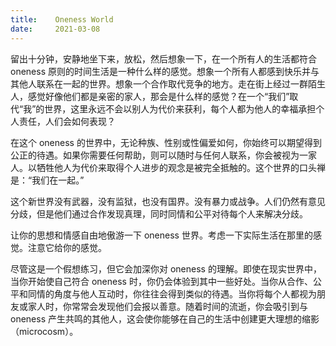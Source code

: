 ```yaml
---
title:    Oneness World
date:     2021-03-08
---
```


留出十分钟，安静地坐下来，放松，然后想象一下，在一个所有人的生活都符合 oneness 原则的时间生活是一种什么样的感觉。想象一个所有人都感到快乐并与其他人联系在一起的世界。想象一个合作取代竞争的地方。走在街上经过一群陌生人，感觉好像他们都是亲密的家人，那会是什么样的感觉？在一个“我们”取代“我”的世界，这里永远不会以别人为代价来获利，每个人都为他人的幸福承担个人责任，人们会如何表现？

在这个 oneness 的世界中，无论种族、性别或性偏爱如何，你始终可以期望得到公正的待遇。如果你需要任何帮助，则可以随时与任何人联系，你会被视为一家人。以牺牲他人为代价来取得个人进步的观念是被完全抵触的。这个世界的口头禅是：“我们在一起。” 

这个新世界没有武器，没有监狱，也没有国界。没有暴力或战争。人们仍然有意见分歧，但是他们通过合作发现真理，同时同情和公平对待每个人来解决分歧。

让你的思想和情感自由地傲游一下 oneness 世界。考虑一下实际生活在那里的感觉。注意它给你的感觉。

尽管这是一个假想练习，但它会加深你对 oneness 的理解。即使在现实世界中，当你开始使自己符合 oneness 时，你仍会体验到其中一些好处。当你从合作、公平和同情的角度与他人互动时，你往往会得到类似的待遇。当你将每个人都视为朋友或家人时，你常常会发现他们会报以善意。随着时间的流逝，你会吸引到与 oneness 产生共鸣的其他人，这会使你能够在自己的生活中创建更大理想的缩影（microcosm）。

